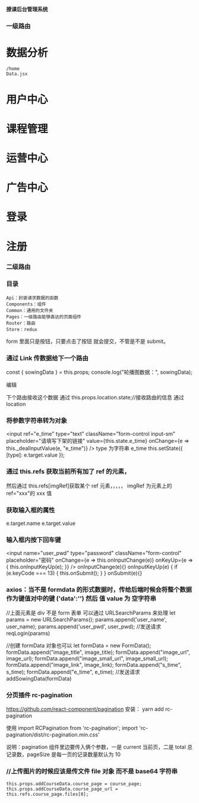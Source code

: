 <!--
 * @Author: lc
 * @Date: 2019-11-09 12:21:43
 * @Description:
 -->

#### 撩课后台管理系统

### 一级路由

# 数据分析

    /home
    Data.jsx

# 用户中心

# 课程管理

# 运营中心

# 广告中心

# 登录

# 注册

### 二级路由

### 目录

    Api：封装请求数据的函数
    Components：组件
    Common：通用的文件夹
    Pages：一级路由能够直达的页面组件
    Router：路由
    Store：redux

form 里面只是按钮，只要点击了按钮 就会提交，不管是不是 submit。

### 通过 Link 传数据给下一个路由

const { sowingData } = this.props;
console.log("轮播图数据：", sowingData);

 <Link
   to={{
     pathname: "/sowingEdit",
     // 这里的state是传数据给下一个路由
     state: { sowing }
   }}
 >
   编辑
 </Link>

下个路由接收这个数据 通过 this.props.location.state;//接收路由的信息 通过 location

### 将参数字符串转为对象

<input
ref="e_time"
type="text"
className="form-control input-sm"
placeholder="请填写下架的链接"
value={this.state.e_time}
onChange={e => this.\_dealInputValue(e, "e_time")}
/>
type 为字符串 e_time
this.setState({
[type]: e.target.value
});

### 通过 this.refs 获取当前所有加了 ref 的元素，

然后通过 this.refs[imgRef]获取某个 ref 元素，，，，， imgRef 为元素上的 ref="xxx"的 xxx 值

### 获取输入框的属性

e.target.name
e.target.value

### 输入框内按下回车键

<input
name="user_pwd"
type="password"
className="form-control"
placeholder="密码"
onChange={e => this.onInputChange(e)}
onKeyUp={e => {
this.onInputKeyUp(e);
}}
/>
onInputChange(e){}
onInputKeyUp(e) {
if (e.keyCode === 13) {
this.onSubmit();
}
}
onSubmit(e){}

### axios：当不是 formdata 的形式数据时，传给后端时候会将整个数据作为键值对中的键 ('data':'') 然后 值 value 为 空字符串

//上面元素是 div 不是 form 表单
可以通过 URLSearchParams 来处理
let params = new URLSearchParams();
params.append('user_name', user_name);
params.append('user_pwd', user_pwd);
//发送请求
reqLogin(params)

//创建 formData 对象也可以
let formData = new FormData();
formData.append("image_title", image_title);
formData.append("image_url", image_url);
formData.append("image_small_url", image_small_url);
formData.append("image_link", image_link);
formData.append("s_time", s_time);
formData.append("e_time", e_time);
//发送请求
addSowingData(formData)

### 分页插件 rc-pagination

https://github.com/react-component/pagination
安装：
yarn add rc-pagination

使用
import RCPagination from 'rc-pagination';
import 'rc-pagination/dist/rc-pagination.min.css'

说明：pagination 组件里边要传入俩个参数，一是 current 当前页，二是 total 总记录数，pageSize 是每一页的记录数量默认为 10

### //上传图片的时候应该是传文件 file 对象 而不是 base64 字符串

    this.props.addCourseData.course_page = course_page;
    this.props.addCourseData.course_page_url = this.refs.course_page.files[0];
